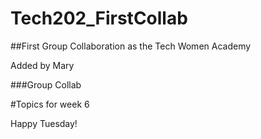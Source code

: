 # Tech202_FirstCollab

##First Group Collaboration as the Tech Women Academy

Added by Mary

###Group Collab

#Topics for week 6 

Happy Tuesday!


